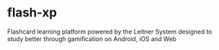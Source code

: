 # flash-xp
Flashcard learning platform powered by the Leitner System designed to study better through gamification on Android, iOS and Web
